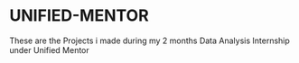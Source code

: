 # UNIFIED-MENTOR
These are the Projects i made during my 2 months Data Analysis Internship under Unified Mentor
